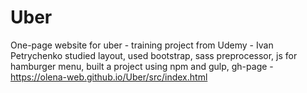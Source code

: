 # Uber
One-page website for uber - training project from Udemy - Ivan Petrychenko
studied layout, 
used bootstrap, 
sass preprocessor, 
js for hamburger menu, 
built a project using npm and gulp, 
gh-page - https://olena-web.github.io/Uber/src/index.html
